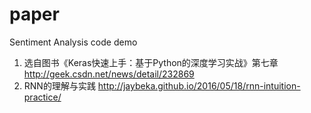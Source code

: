 # paper

Sentiment Analysis code demo

1. 选自图书《Keras快速上手：基于Python的深度学习实战》第七章 http://geek.csdn.net/news/detail/232869
2. RNN的理解与实践 http://jaybeka.github.io/2016/05/18/rnn-intuition-practice/